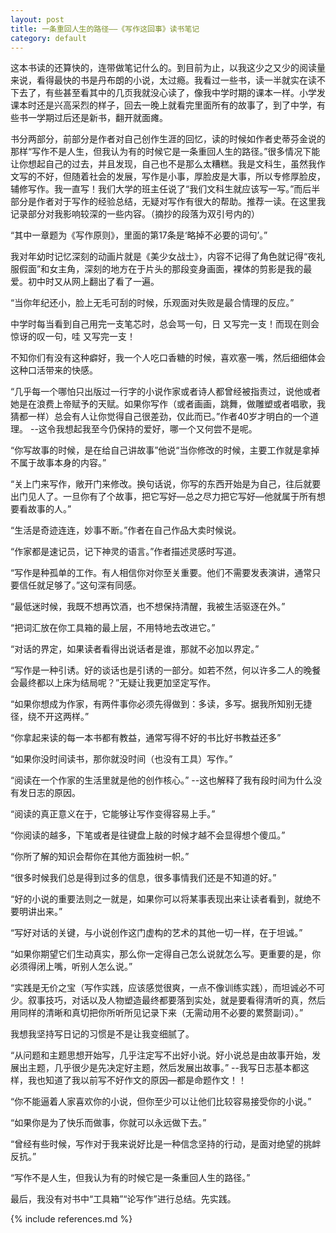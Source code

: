 ```yaml
---
layout: post
title: 一条重回人生的路径——《写作这回事》读书笔记
category: default
---
```

这本书读的还算快的，连带做笔记什么的。到目前为止，以我这少之又少的阅读量来说，看得最快的书是丹布朗的小说，太过瘾。我看过一些书，读一半就实在读不下去了，有些甚至看其中的几页我就没心读了，像我中学时期的课本一样。小学发课本时还是兴高采烈的样子，回去一晚上就看完里面所有的故事了，到了中学，有些书一学期过后还是新书，翻开就面瘫。

书分两部分，前部分是作者对自己创作生涯的回忆，读的时候如作者史蒂芬金说的那样“写作不是人生，但我认为有的时候它是一条重回人生的路径。”很多情况下能让你想起自己的过去，并且发现，自己也不是那么太糟糕。我是文科生，虽然我作文写的不好，但随着社会的发展，写作是小事，厚脸皮是大事，所以专修厚脸皮，辅修写作。我一直写！我们大学的班主任说了“我们文科生就应该写一写。”而后半部分是作者对于写作的经验总结，无疑对写作有很大的帮助。推荐一读。在这里我记录部分对我影响较深的一些内容。（摘抄的段落为双引号内的）

“其中一章题为《写作原则》，里面的第17条是‘略掉不必要的词句’。”

我对年幼时记忆深刻的动画片就是《美少女战士》，内容不记得了角色就记得“夜礼服假面”和女主角，深刻的地方在于片头的那段变身画面，裸体的剪影是我的最爱。初中时又从网上翻出了看了一遍。

“当你年纪还小，脸上无毛可刮的时候，乐观面对失败是最合情理的反应。”

中学时每当看到自己用完一支笔芯时，总会骂一句，日 又写完一支！而现在则会惊讶的叹一句，哇 又写完一支！

不知你们有没有这种癖好，我一个人吃口香糖的时候，喜欢塞一嘴，然后细细体会这种口活带来的快感。

“几乎每一个哪怕只出版过一行字的小说作家或者诗人都曾经被指责过，说他或者她是在浪费上帝赋予的天赋。如果你写作（或者画画，跳舞，做雕塑或者唱歌，我猜都一样）总会有人让你觉得自己很差劲，仅此而已。”作者40岁才明白的一个道理。
--这令我想起我至今仍保持的爱好，哪一个又何尝不是呢。

“你写故事的时候，是在给自己讲故事”他说“当你修改的时候，主要工作就是拿掉不属于故事本身的内容。”

“关上门来写作，敞开门来修改。换句话说，你写的东西开始是为自己，往后就要出门见人了。一旦你有了个故事，把它写好—总之尽力把它写好—他就属于所有想要看故事的人。”

“生活是奇迹连连，妙事不断。”作者在自己作品大卖时候说。

“作家都是速记员，记下神灵的语言。”作者描述灵感时写道。

“写作是种孤单的工作。有人相信你对你至关重要。他们不需要发表演讲，通常只要信任就足够了。”这句深有同感。

“最低迷时候，我既不想再饮酒，也不想保持清醒，我被生活驱逐在外。”

“把词汇放在你工具箱的最上层，不用特地去改进它。”

“对话的界定，如果读者看得出说话者是谁，那就不必加以界定。”

“写作是一种引诱。好的谈话也是引诱的一部分。如若不然，何以许多二人的晚餐会最终都以上床为结局呢？”无疑让我更加坚定写作。

“如果你想成为作家，有两件事你必须先得做到：多读，多写。据我所知别无捷径，绕不开这两样。”

“你拿起来读的每一本书都有教益，通常写得不好的书比好书教益还多”

“如果你没时间读书，那你就没时间（也没有工具）写作。”

“阅读在一个作家的生活里就是他的创作核心。”
--这也解释了我有段时间为什么没有发日志的原因。

“阅读的真正意义在于，它能够让写作变得容易上手。”

“你阅读的越多，下笔或者是往键盘上敲的时候才越不会显得想个傻瓜。”

“你所了解的知识会帮你在其他方面独树一帜。”

“很多时候我们总是得到过多的信息，很多事情我们还是不知道的好。”

“好的小说的重要法则之一就是，如果你可以将某事表现出来让读者看到，就绝不要明讲出来。”

“写好对话的关键，与小说创作这门虚构的艺术的其他一切一样，在于坦诚。”

“如果你期望它们生动真实，那么你一定得自己怎么说就怎么写。更重要的是，你必须得闭上嘴，听别人怎么说。”

“实践是无价之宝（写作实践，应该感觉很爽，一点不像训练实践），而坦诚必不可少。叙事技巧，对话以及人物塑造最终都要落到实处，就是要看得清听的真，然后用同样的清晰和真切把你所听所见记录下来（无需动用不必要的累赘副词）。”

我想我坚持写日记的习惯是不是让我变细腻了。

“从问题和主题思想开始写，几乎注定写不出好小说。好小说总是由故事开始，发展出主题，几乎很少是先决定好主题，然后发展出故事。”
--我写日志基本都这样，我也知道了我以前写不好作文的原因—都是命题作文！！

“你不能逼着人家喜欢你的小说，但你至少可以让他们比较容易接受你的小说。”

“如果你是为了快乐而做事，你就可以永远做下去。”

“曾经有些时候，写作对于我来说好比是一种信念坚持的行动，是面对绝望的挑衅反抗。”

“写作不是人生，但我认为有的时候它是一条重回人生的路径。”

最后，我没有对书中“工具箱”“论写作”进行总结。先实践。


{% include references.md %}
